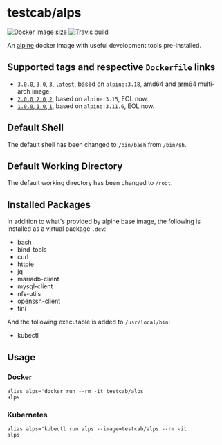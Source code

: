 # testcab/alps

[![Docker image size](https://badgen.net/docker/size/testcab/alps)](https://hub.docker.com/r/testcab/alps)
[![Travis build](https://badgen.net/travis/testcab/docker-alps)](https://travis-ci.org/testcab/docker-alps)

An [alpine](https://hub.docker.com/_/alpine) docker image with useful development tools pre-installed.

## Supported tags and respective `Dockerfile` links

* [`3.0.0`, `3.0`, `3`, `latest`](https://github.com/testcab/docker-alps/blob/main/Dockerfile), based on `alpine:3.18`, amd64 and arm64 multi-arch image.
* [`2.0.0`, `2.0`, `2`](https://github.com/testcab/docker-alps/blob/2/Dockerfile), based on `alpine:3.15`, EOL now.
* [`1.0.0`, `1.0`, `1`](https://github.com/testcab/docker-alps/blob/1/Dockerfile), based on `alpine:3.11.6`, EOL now.

## Default Shell

The default shell has been changed to `/bin/bash` from `/bin/sh`.

## Default Working Directory

The default working directory has been changed to `/root`.

## Installed Packages

In addition to what's provided by alpine base image, the following is installed as a virtual package `.dev`:

* bash
* bind-tools
* curl
* httpie
* jq
* mariadb-client
* mysql-client
* nfs-utils
* openssh-client
* tini

And the following executable is added to `/usr/local/bin`:

* kubectl

## Usage

### Docker

```
alias alps='docker run --rm -it testcab/alps'
alps
```

### Kubernetes

```
alias alps='kubectl run alps --image=testcab/alps --rm -it
alps
```
